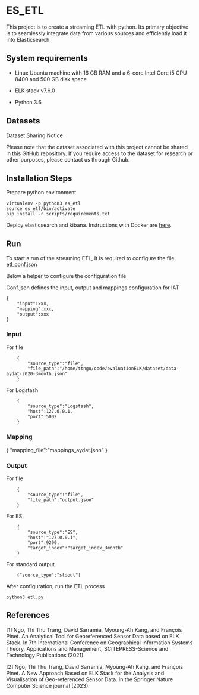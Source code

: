 # ES_ETL

This project is to create a streaming ETL with python. Its primary objective is to seamlessly integrate data from various sources and efficiently load it into Elasticsearch.

## System requirements

* Linux Ubuntu machine with 16 GB RAM and a 6-core Intel Core i5 CPU 8400 and 500 GB disk space

* ELK stack v7.6.0

* Python 3.6

## Datasets

Dataset Sharing Notice

Please note that the dataset associated with this project cannot be shared in this GitHub repository.
If you require access to the dataset for research or other purposes, please contact us through Github.

## Installation Steps

Prepare python environment
```
virtualenv -p python3 es_etl
source es_etl/bin/activate
pip install -r scripts/requirements.txt
```

Deploy elasticsearch and kibana. Instructions with Docker are [here](https://www.elastic.co/fr/blog/getting-started-with-the-elastic-stack-and-docker-compose).

## Run

To start a run of the streaming ETL, It is required to configure the file [etl_conf.json](https://github.com/AnnaNgo13/es_etl/blob/main/etl_conf.json)

Below a helper to configure the configuration file

Conf.json defines the input, output and mappings configuration for IAT

```
{
    "input":xxx,
    "mapping":xxx,
    "output":xxx
}
```

### Input
For file
```
    {
        "source_type":"file",
        "file_path":"/home/ttngo/code/evaluationELK/dataset/data-aydat-2020-3month.json"
    }
```
For Logstash
```
    {
        "source_type":"Logstash",
        "host":127.0.0.1,
        "port":5002
    }
```

### Mapping
{
    "mapping_file":"mappings_aydat.json"
}


### Output
For file
```
    {
        "source_type":"file",
        "file_path":"output.json"
    }
```
For ES
```
    {
        "source_type":"ES",
        "host":"127.0.0.1",
        "port":9200,
        "target_index":"target_index_3month"
    }
```
For standard output
```
    {"source_type":"stdout"}
```

After configuration, run the ETL process
```
python3 etl.py
```

## References
<a id="1">[1]</a> 
Ngo, Thi Thu Trang, David Sarramia, Myoung-Ah Kang, and François Pinet. 
An Analytical Tool for Georeferenced Sensor Data based on ELK Stack.
In 7th International Conference on Geographical Information Systems Theory, Applications and Management, SCITEPRESS-Science and Technology Publications (2021).

<a id="1">[2]</a> 
Ngo, Thi Thu Trang, David Sarramia, Myoung-Ah Kang, and François Pinet. 
A New Approach Based on ELK Stack for the Analysis and Visualisation of Geo-referenced Sensor Data.
in the Springer Nature Computer Science journal (2023).
